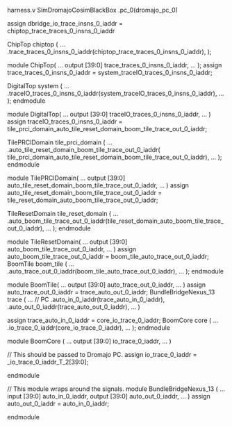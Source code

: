 harness.v
	SimDromajoCosimBlackBox
		.pc_0(dromajo_pc_0)
		
assign dbridge_io_trace_insns_0_iaddr = chiptop_trace_traces_0_insns_0_iaddr

ChipTop chiptop (
...
    .trace_traces_0_insns_0_iaddr(chiptop_trace_traces_0_insns_0_iaddr),
);

module ChipTop(
...
  output [39:0] trace_traces_0_insns_0_iaddr,
...
);
  assign trace_traces_0_insns_0_iaddr = system_traceIO_traces_0_insns_0_iaddr;
  
  DigitalTop system (
  ...
      .traceIO_traces_0_insns_0_iaddr(system_traceIO_traces_0_insns_0_iaddr),
  ...
  );
endmodule

module DigitalTop(
...
  output [39:0] traceIO_traces_0_insns_0_iaddr,
...
)
  assign traceIO_traces_0_insns_0_iaddr = tile_prci_domain_auto_tile_reset_domain_boom_tile_trace_out_0_iaddr;
  
  TilePRCIDomain tile_prci_domain (
  ...
  .auto_tile_reset_domain_boom_tile_trace_out_0_iaddr(
      tile_prci_domain_auto_tile_reset_domain_boom_tile_trace_out_0_iaddr),
  ...
  );
endmodule

module TilePRCIDomain(
...
  output [39:0] auto_tile_reset_domain_boom_tile_trace_out_0_iaddr,
...
)
  assign auto_tile_reset_domain_boom_tile_trace_out_0_iaddr = tile_reset_domain_auto_boom_tile_trace_out_0_iaddr;
  
  TileResetDomain tile_reset_domain (
  ...
    .auto_boom_tile_trace_out_0_iaddr(tile_reset_domain_auto_boom_tile_trace_out_0_iaddr),
  ...
  );
endmodule

module TileResetDomain(
...
  output [39:0] auto_boom_tile_trace_out_0_iaddr,
...
)
  assign auto_boom_tile_trace_out_0_iaddr = boom_tile_auto_trace_out_0_iaddr;
  BoomTile boom_tile (
  ...
      .auto_trace_out_0_iaddr(boom_tile_auto_trace_out_0_iaddr),
  ...
  );
endmodule

module BoomTile(
...
  output [39:0] auto_trace_out_0_iaddr,
...
)
  assign auto_trace_out_0_iaddr = trace_auto_out_0_iaddr;
  BundleBridgeNexus_13 trace (
  ...
	  // PC
      .auto_in_0_iaddr(trace_auto_in_0_iaddr),
      .auto_out_0_iaddr(trace_auto_out_0_iaddr),
  ...
  )
  
  assign trace_auto_in_0_iaddr = core_io_trace_0_iaddr;
    BoomCore core (
	  ...
      .io_trace_0_iaddr(core_io_trace_0_iaddr),
	  ...
	);
endmodule

module BoomCore (
...
  output [39:0] io_trace_0_iaddr,
...
)

  // This should be passed to Dromajo PC.
  assign io_trace_0_iaddr = _io_trace_0_iaddr_T_2[39:0];
  
  
endmodule



// This module wraps around the signals.
module BundleBridgeNexus_13 (
...
  input  [39:0] auto_in_0_iaddr,
  output [39:0] auto_out_0_iaddr,
...
)
  assign auto_out_0_iaddr = auto_in_0_iaddr;
  
endmodule